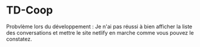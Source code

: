 # TD-Coop

Probvlème lors du développement :
Je n'ai pas réussi à bien afficher la liste des conversations et mettre le site netlify en marche comme vous pouvez le constatez.
